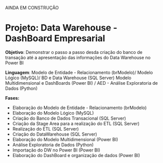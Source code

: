 AINDA EM CONSTRUÇÃO

# Projeto: Data Warehouse - DashBoard Empresarial
**Objetivo**: Demonstrar o passo a passo desda criação do banco de transação até a apresentação das informações
              do Data Warehouse no Power BI
              
**Linguagem**: Modelo de Entidade - Relacionamento (brModelo)/ Modelo Lógico (MySQL)/ BD e Data Warehouse (SQL Server)
               Modelo Multidimensional e DashBoards (Power BI) / AED - Análise Exploratoria de Dados (Python)


**Fases:**
- Elaboração do Modelo de Entidade - Relacionamento (brModelo)
- Elaboração do Modelo Lógico (MySQL)
- Criação do Banco de Dados Transacional (SQL Server)
- Criação da Stage Area para a realização do ETL (SQL Server)
- Realização do ETL (SQL Server)
- Criação do DataWarehouse (SQL Server)
- Elaboração do Modelo Multidimensional (Power BI)
- Análise Exploratoria de Dados (Python)
- Importação do DW no Power BI (Power BI) 
- Elaboração do DashBoard e organização de dados (Power BI)
  

